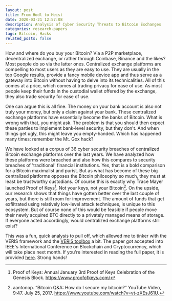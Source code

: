 ```yaml
---
layout: post
title: From Hodl to Heist
date: 2020-03-21 12:57:08
description: Analysis of Cyber Security Threats to Bitcoin Exchanges
categories: research-papers
tags: Bitcoin, Hacks
related_posts: false
---
```


How and where do you buy your Bitcoin? Via a P2P marketplace, decentralized exchange, or rather through Coinbase, Binance and the likes? Most people do so via the latter ones. Centralized exchange platforms are compelling to most users as they are easy to use. They are usually in the top Google results, provide a fancy mobile device app and thus serve as a gateway into Bitcoin without having to delve into its technicalities. All of this comes at a price, which comes at trading privacy for ease of use. As most people keep their funds in the custodial wallet offered by the exchange, they also trade security for ease of use.

One can argue this is all fine. The money on your bank account is also not truly your money, but only a claim against your bank. These centralized exchange platforms have essentially become the banks of Bitcoin. What is wrong with that, you might ask. The problem is that you should then expect these parties to implement bank-level security, but they don't. And when things get ugly, this might leave you empty-handed. Which has happened many times: remember the Mt. Gox hack?

We have looked at a corpus of 36 cyber security breaches of centralized Bitcoin exchange platforms over the last years. We have analyzed how these platforms were breached and also how this compares to security breaches of 'traditional' financial institutions. Yes, that is a bold comparison for a Bitcoin maximalist and purist. But as what has become of these big centralized platforms opposes the Bitcoin philosophy so much, they must at least be trustworthy custodians. Of course this is exactly why Trace Mayer launched Proof of Keys[^1]. Not your keys, not your Bitcoin[^2]. On the upside, our research shows that things have gotten better over the last couple of years, but there is still room for improvement. The amount of funds that get exfiltrated using relatively low-level attack techniques, is unique to this ecosystem. But of course none of this would be feasible if people move their newly acquired BTC directly to a privately managed means of storage. If everyone acted accordingly, would centralized exchange platforms still exist?

This was a fun, quick analysis to pull off, which allowed me to tinker with the VERIS framework and the [VERIS toolbox](https://github.com/vz-risk/VCDB) a bit. The paper got accepted into IEEE's International Conference on Blockchain and Cryptocurrency, which will take place next month. If you're interested in reading the full paper, it is provided [here](https://krisk.io/publication/ieee-bitcoin-exchange-threats/ieee-bitcoin-exchange-threats.pdf). Strong hands!

[^1]:Proof of Keys: Annual January 3rd Proof of Keys Celebration of the Genesis Block.
https://www.proofofkeys.com/
[^2]:aantonop. “Bitcoin Q&A: How do I secure my bitcoin?” YouTube Video, 9:47. July 25, 2017. https://www.youtube.com/watch?v=vt-zXEsJ61U.